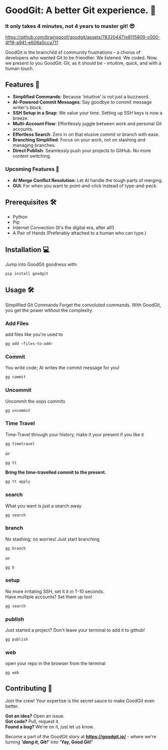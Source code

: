# GoodGit: A better Git experience. 🎉

### It only takes 4 minutes, not 4 years to master git! 😎

https://github.com/brainspoof/goodgit/assets/78320447/e8115809-c000-4f19-a941-e606a0cca711


GoodGit is the brainchild of community frustrations – a chorus of developers who wanted Git to be friendlier. We listened. We coded. Now, we present to you GoodGit: Git, as it should be - intuitive, quick, and with a human touch.

## Features 🌟

- **Simplified Commands**: Because 'intuitive' is not just a buzzword.
- **AI-Powered Commit Messages**: Say goodbye to commit message writer's block.
- **SSH Setup in a Snap**: We value your time. Setting up SSH keys is now a breeze.
- **Multi-Account Flow**: Effortlessly juggle between work and personal Git accounts.
- **Effortless Search**: Zero in on that elusive commit or branch with ease.
- **Branching Simplified**: Focus on your work, not on stashing and managing branches.
- **Direct Publish**: Seamlessly push your projects to GitHub. No more context switching.   

   
### Upcoming Features 🚀

- **AI Merge Conflict Resolution**: Let AI handle the tough parts of merging.
- **GUI**: For when you want to point-and-click instead of type-and-peck.

   
## Prerequisites 🛠

- Python
- Pip
- Internet Connection (It's the digital era, after all!)
- A Pair of Hands (Preferably attached to a human who can type.)


  
## Installation 💻

Jump into GoodGit goodness with:

```bash
pip install goodgit
```


## Usage 🛠️

Simplified Git Commands
Forget the convoluted commands. With GoodGit, you get the power without the complexity.

### Add Files
add files like you're used to

```bash
gg add <files-to-add>
```


### Commit
You write code; AI writes the commit message for you!

```bash
gg commit
```


### Uncommit
Uncommit the oops commits

```bash
gg uncommit
```


### Time Travel
Time-Travel through your history, make it your present if you like it

```bash
gg timetravel
```
*or*
```bash
gg tt
```


**Bring the time-travelled commit to the present.**
```bash
gg tt apply
```


### search
What you want is just a search away

```bash
gg search
```


### branch
No stashing; no worries! Just start branching

```bash
gg branch
```
*or*
```bash
gg b
```


### setup
No more irritating SSH, set it it in T-10 seconds.   
Have multiple accounts? Set them up too!

```bash
gg search
```



### publish
Just started a project? Don't leave your terminal to add it to github!

```bash
gg publish
```



### web
open your repo in the browser from the terminal

```bash
gg web
```


## Contributing 🤝
Join the crew! Your expertise is the secret sauce to make GoodGit even better.

**Got an idea?** Open an issue.  
**Got code?** Pull, request it.   
**Found a bug?** We're on it, just let us know.   


Become a part of the GoodGit story at **https://goodgit.io/** - where we're turning ***'dang it, Git!'*** into **'Yay, Good Git!'**
